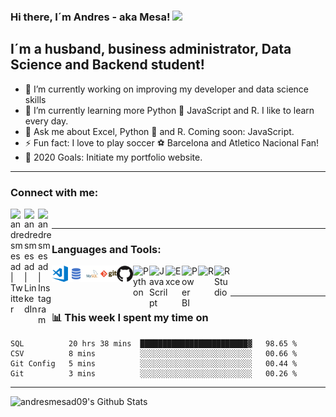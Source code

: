 ### Hi there, I´m Andres - aka Mesa!  <img src="https://media.giphy.com/media/hvRJCLFzcasrR4ia7z/giphy.gif" width="25px">

## I´m a husband, business administrator, Data Science and Backend student! 

- 🔭 I’m currently working on improving my developer and data science skills
- 🌱 I’m currently learning more Python 🐍 JavaScript and R. I like to learn every day.  
- 💬 Ask me about Excel, Python 🐍 and R. Coming soon: JavaScript. 
- ⚡ Fun fact: I love to play soccer ⚽ Barcelona and Atletico Nacional Fan!
- 🥅 2020 Goals: Initiate my portfolio website.

---

### Connect with me:


[<img align="left" alt="andresmesad | Twitter" width="22px" src="https://cdn.jsdelivr.net/npm/simple-icons@v3/icons/twitter.svg" />][twitter]
[<img align="left" alt="andresmesad | LinkedIn" width="22px" src="https://cdn.jsdelivr.net/npm/simple-icons@v3/icons/linkedin.svg" />][linkedin]
[<img align="left" alt="andresmesad | Instagram" width="22px" src="https://cdn.jsdelivr.net/npm/simple-icons@v3/icons/instagram.svg" />][instagram]

<br />

---

### Languages and Tools:

<img align="left" alt="Visual Studio Code" width="26px" src="https://raw.githubusercontent.com/github/explore/80688e429a7d4ef2fca1e82350fe8e3517d3494d/topics/visual-studio-code/visual-studio-code.png" />
<img align="left" alt="SQL" width="26px" src="https://raw.githubusercontent.com/github/explore/80688e429a7d4ef2fca1e82350fe8e3517d3494d/topics/sql/sql.png" />
<img align="left" alt="MySQL" width="26px" src="https://raw.githubusercontent.com/github/explore/80688e429a7d4ef2fca1e82350fe8e3517d3494d/topics/mysql/mysql.png" />
<img align="left" alt="Git" width="26px" src="https://raw.githubusercontent.com/github/explore/80688e429a7d4ef2fca1e82350fe8e3517d3494d/topics/git/git.png" />
<img align="left" alt="GitHub" width="26px" src="https://raw.githubusercontent.com/github/explore/78df643247d429f6cc873026c0622819ad797942/topics/github/github.png" />
<img align="left" alt="Python" width="26px" src="https://cdn.jsdelivr.net/npm/simple-icons@3.4.1/icons/python.svg" />
<img align="left" alt="JavaScript" width="26px" src="https://cdn.jsdelivr.net/npm/simple-icons@3.4.1/icons/javascript.svg" />
<img align="left" alt="Excel" width="26px" src="https://cdn.jsdelivr.net/npm/simple-icons@3.4.1/icons/microsoftexcel.svg" />
<img align="left" alt="Power BI" width="26px" src="https://cdn.jsdelivr.net/npm/simple-icons@3.4.1/icons/powerbi.svg" />
<img align="left" alt="R" width="26px" src="https://cdn.jsdelivr.net/npm/simple-icons@3.4.1/icons/r.svg" />
<img align="left" alt="R Studio" width="26px" src="https://cdn.jsdelivr.net/npm/simple-icons@3.4.1/icons/rstudio.svg" />



<br />
<br />

---

### 📊 This week I spent my time on

<!--START_SECTION:waka-->
```text
SQL          20 hrs 38 mins  ████████████████████████▓   98.65 % 
CSV          8 mins          ░░░░░░░░░░░░░░░░░░░░░░░░░   00.66 % 
Git Config   5 mins          ░░░░░░░░░░░░░░░░░░░░░░░░░   00.44 % 
Git          3 mins          ░░░░░░░░░░░░░░░░░░░░░░░░░   00.26 % 
```
<!--END_SECTION:waka-->

---

<img align="left" alt="andresmesad09's Github Stats" src="https://github-readme-stats.codestackr.vercel.app/api?username=andresmesad09&show_icons=true&hide_border=true" />


[twitter]: https://twitter.com/andresmesad
[instagram]: https://instagram.com/andresmesad
[linkedin]: https://linkedin.com/in/andrés-felipe-mesa-david-15509510a/
